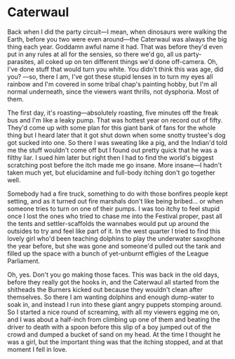 # Caterwaul

Back when I did the party circuit—I mean, when dinosaurs were walking the Earth, before you two were even around—the Caterwaul was always the big thing each year. Goddamn awful name it had. That was before they'd even put in any rules at all for the sensies, so there we'd go, all us party-parasites, all coked up on ten different things we'd done off-camera. Oh, I've done stuff that would turn you white. You didn't think this was age, did you? —so, there I am, I've got these stupid lenses in to turn my eyes all rainbow and I'm covered in some tribal chap's painting hobby, but I'm all normal underneath, since the viewers want thrills, not dysphoria. Most of them.

The first day, it's roasting—absolutely roasting, five minutes off the freak bus and I'm like a leaky pump. That was hottest year on record out of fifty. They'd come up with some plan for this giant bank of fans for the whole thing but I heard later that it got shut down when some snotty trustee's dog got sucked into one. So there I was sweating like a pig, and the Indian'd told me the stuff wouldn't come off but I found out pretty quick that he was a filthy liar. I sued him later but right then I had to find the world's biggest scratching post before the itch made me go insane. More insane—I hadn't taken much yet, but elucidamine and full-body itching don't go together well.

Somebody had a fire truck, something to do with those bonfires people kept setting, and as it turned out fire marshals don't like being bribed... or when someone tries to turn on one of their pumps. I was too itchy to feel stupid once I lost the ones who tried to chase me into the Festival proper, past all the tents and settler-scaffolds the wannabes would put up around the outsides to try and feel like part of it. In the west quarter I tried to find this lovely girl who'd been teaching dolphins to play the underwater saxophone the year before, but she was gone and someone'd pulled out the tank and filled up the space with a bunch of yet-unburnt effigies of the League Parliament.

Oh, yes. Don't you go making those faces. This was back in the old days, before they really got the hooks in, and the Caterwaul all started from the shitheads the Burners kicked out because they wouldn't clean after themselves. So there I am wanting dolphins and enough dump-water to soak in, and instead I run into these giant angry puppets stomping around. So I started a nice round of screaming, with all my viewers egging me on, and I was about a half-inch from climbing up one of them and beating the driver to death with a spoon before this slip of a boy jumped out of the crowd and dumped a bucket of sand on my head. At the time I thought he was a girl, but the important thing was that the itching stopped, and at that moment I fell in love.
